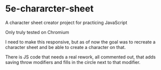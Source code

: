 # 5e-chararcter-sheet
A character sheet creator project for practicing JavaScript

Only truly tested on Chromium


I need to make this responsive, but as of now the goal was to recreate a character sheet and be able to create a character on that.

There is JS code that needs a real rework, all commented out, that adds saving throw modifiers and fills in the circle next to that modifier.